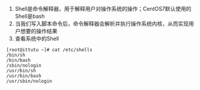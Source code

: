 1. Shell是命令解释器，用于解释用户对操作系统的操作；CentOS7默认使用的Shell是bash
2. 当我们写入脚本命令后，命令解释器会解析并执行操作系统内核，从而实现用户想要的操作结果
3. 查看系统中的Shell
```
[root@ittutu ~]# cat /etc/shells
/bin/sh
/bin/bash
/sbin/nologin
/usr/bin/sh
/usr/bin/bash
/usr/sbin/nologin
```